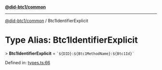 [**@did-btc1/common**](../README.md)

***

[@did-btc1/common](../globals.md) / Btc1IdentifierExplicit

# Type Alias: Btc1IdentifierExplicit

&gt; **Btc1IdentifierExplicit** = `` `${DID}:${Btc1MethodName}:${Btc1Id}` ``

Defined in: [types.ts:66](https://github.com/dcdpr/did-btc1-js/blob/4ab6f9915d95beed9bc633644c9db1539395f512/packages/common/src/types.ts#L66)
